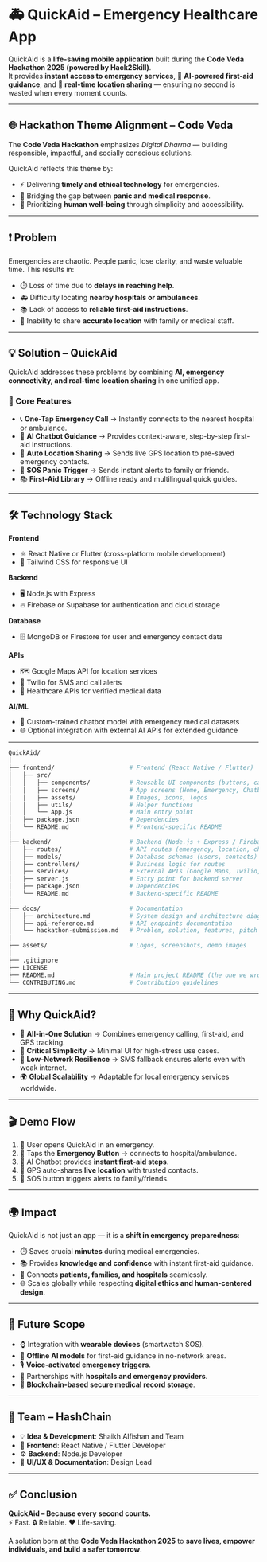 # 🚑 QuickAid – Emergency Healthcare App  

QuickAid is a **life-saving mobile application** built during the **Code Veda Hackathon 2025 (powered by Hack2Skill)**.  
It provides **instant access to emergency services**, 🤖 **AI-powered first-aid guidance**, and 📍 **real-time location sharing** — ensuring no second is wasted when every moment counts.  

---

## 🌐 Hackathon Theme Alignment – Code Veda  

The **Code Veda Hackathon** emphasizes *Digital Dharma* — building responsible, impactful, and socially conscious solutions.  

QuickAid reflects this theme by:  
- ⚡ Delivering **timely and ethical technology** for emergencies.  
- 🤝 Bridging the gap between **panic and medical response**.  
- 💙 Prioritizing **human well-being** through simplicity and accessibility.  

---

## ❗ Problem  

Emergencies are chaotic. People panic, lose clarity, and waste valuable time. This results in:  
- ⏱️ Loss of time due to **delays in reaching help**.  
- 🚑 Difficulty locating **nearby hospitals or ambulances**.  
- 📚 Lack of access to **reliable first-aid instructions**.  
- 📍 Inability to share **accurate location** with family or medical staff.  

---

## 💡 Solution – QuickAid  

QuickAid addresses these problems by combining **AI, emergency connectivity, and real-time location sharing** in one unified app.  

### 🔹 Core Features  
- 📞 **One-Tap Emergency Call** → Instantly connects to the nearest hospital or ambulance.  
- 🤖 **AI Chatbot Guidance** → Provides context-aware, step-by-step first-aid instructions.  
- 📍 **Auto Location Sharing** → Sends live GPS location to pre-saved emergency contacts.  
- 🚨 **SOS Panic Trigger** → Sends instant alerts to family or friends.  
- 📚 **First-Aid Library** → Offline ready and multilingual quick guides.  

---

## 🛠️ Technology Stack  

**Frontend**  
- ⚛️ React Native or Flutter (cross-platform mobile development)  
- 🎨 Tailwind CSS for responsive UI  

**Backend**  
- 🖥️ Node.js with Express  
- 🔥 Firebase or Supabase for authentication and cloud storage  

**Database**  
- 🗄️ MongoDB or Firestore for user and emergency contact data  

**APIs**  
- 🗺️ Google Maps API for location services  
- 📲 Twilio for SMS and call alerts  
- 🏥 Healthcare APIs for verified medical data  

**AI/ML**  
- 🤖 Custom-trained chatbot model with emergency medical datasets  
- 🌐 Optional integration with external AI APIs for extended guidance  

---

```bash
QuickAid/
│
├── frontend/                     # Frontend (React Native / Flutter)
│   ├── src/
│   │   ├── components/           # Reusable UI components (buttons, cards, etc.)
│   │   ├── screens/              # App screens (Home, Emergency, Chatbot, etc.)
│   │   ├── assets/               # Images, icons, logos
│   │   ├── utils/                # Helper functions
│   │   └── App.js                # Main entry point
│   ├── package.json              # Dependencies
│   └── README.md                 # Frontend-specific README
│
├── backend/                      # Backend (Node.js + Express / Firebase Functions)
│   ├── routes/                   # API routes (emergency, location, chatbot)
│   ├── models/                   # Database schemas (users, contacts)
│   ├── controllers/              # Business logic for routes
│   ├── services/                 # External APIs (Google Maps, Twilio, etc.)
│   ├── server.js                 # Entry point for backend server
│   ├── package.json              # Dependencies
│   └── README.md                 # Backend-specific README
│
├── docs/                         # Documentation
│   ├── architecture.md           # System design and architecture diagrams
│   ├── api-reference.md          # API endpoints documentation
│   └── hackathon-submission.md   # Problem, solution, features, pitch notes
│
├── assets/                       # Logos, screenshots, demo images
│
├── .gitignore
├── LICENSE
├── README.md                     # Main project README (the one we wrote earlier)
└── CONTRIBUTING.md               # Contribution guidelines
```

---

## 🌟 Why QuickAid?  

- 🧩 **All-in-One Solution** → Combines emergency calling, first-aid, and GPS tracking.  
- 🎯 **Critical Simplicity** → Minimal UI for high-stress use cases.  
- 📶 **Low-Network Resilience** → SMS fallback ensures alerts even with weak internet.  
- 🌍 **Global Scalability** → Adaptable for local emergency services worldwide.  

---

## 🎬 Demo Flow  

1. 👤 User opens QuickAid in an emergency.  
2. 🔴 Taps the **Emergency Button** → connects to hospital/ambulance.  
3. 🤖 AI Chatbot provides **instant first-aid steps**.  
4. 📍 GPS auto-shares **live location** with trusted contacts.  
5. 🚨 SOS button triggers alerts to family/friends.  

---

## 🌍 Impact  

QuickAid is not just an app — it is a **shift in emergency preparedness**:  
- ⏱️ Saves crucial **minutes** during medical emergencies.  
- 📚 Provides **knowledge and confidence** with instant first-aid guidance.  
- 🤝 Connects **patients, families, and hospitals** seamlessly.  
- 🌐 Scales globally while respecting **digital ethics and human-centered design**.  

---

## 🔮 Future Scope  

- ⌚ Integration with **wearable devices** (smartwatch SOS).  
- 📶 **Offline AI models** for first-aid guidance in no-network areas.  
- 🎙️ **Voice-activated emergency triggers**.  
- 🏥 Partnerships with **hospitals and emergency providers**.  
- 🔗 **Blockchain-based secure medical record storage**.  

---

## 👥 Team – HashChain  

- 💡 **Idea & Development**: Shaikh Alfishan and Team  
- 🎨 **Frontend**: React Native / Flutter Developer  
- ⚙️ **Backend**: Node.js Developer  
- 📝 **UI/UX & Documentation**: Design Lead  

---

## ✅ Conclusion  

**QuickAid – Because every second counts.**  
⚡ Fast. 🔒 Reliable. ❤️ Life-saving.  

A solution born at the **Code Veda Hackathon 2025** to **save lives, empower individuals, and build a safer tomorrow**.  
